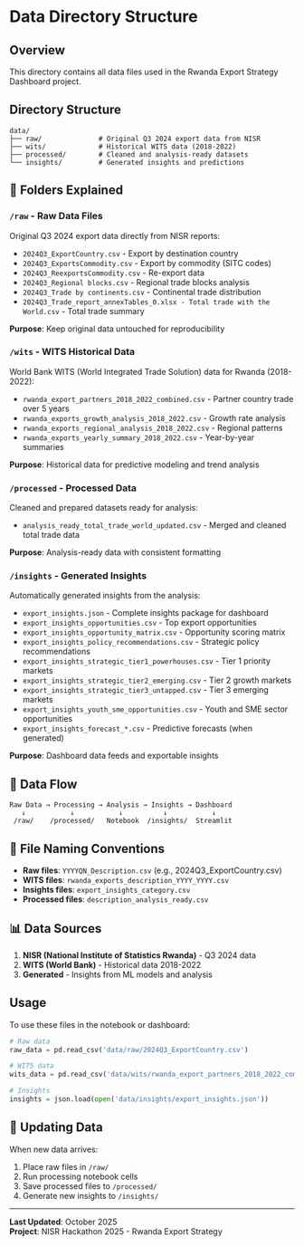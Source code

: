 # Data Directory Structure

## Overview
This directory contains all data files used in the Rwanda Export Strategy Dashboard project.

## Directory Structure

```
data/
├── raw/              # Original Q3 2024 export data from NISR
├── wits/             # Historical WITS data (2018-2022)
├── processed/        # Cleaned and analysis-ready datasets
└── insights/         # Generated insights and predictions
```

## 📁 Folders Explained

### `/raw` - Raw Data Files
Original Q3 2024 export data directly from NISR reports:
- `2024Q3_ExportCountry.csv` - Export by destination country
- `2024Q3_ExportsCommodity.csv` - Export by commodity (SITC codes)
- `2024Q3_ReexportsCommodity.csv` - Re-export data
- `2024Q3_Regional blocks.csv` - Regional trade blocks analysis
- `2024Q3_Trade by continents.csv` - Continental trade distribution
- `2024Q3_Trade_report_annexTables_0.xlsx - Total trade with the World.csv` - Total trade summary

**Purpose**: Keep original data untouched for reproducibility

### `/wits` - WITS Historical Data
World Bank WITS (World Integrated Trade Solution) data for Rwanda (2018-2022):
- `rwanda_export_partners_2018_2022_combined.csv` - Partner country trade over 5 years
- `rwanda_exports_growth_analysis_2018_2022.csv` - Growth rate analysis
- `rwanda_exports_regional_analysis_2018_2022.csv` - Regional patterns
- `rwanda_exports_yearly_summary_2018_2022.csv` - Year-by-year summaries

**Purpose**: Historical data for predictive modeling and trend analysis

### `/processed` - Processed Data
Cleaned and prepared datasets ready for analysis:
- `analysis_ready_total_trade_world_updated.csv` - Merged and cleaned total trade data

**Purpose**: Analysis-ready data with consistent formatting

### `/insights` - Generated Insights
Automatically generated insights from the analysis:
- `export_insights.json` - Complete insights package for dashboard
- `export_insights_opportunities.csv` - Top export opportunities
- `export_insights_opportunity_matrix.csv` - Opportunity scoring matrix
- `export_insights_policy_recommendations.csv` - Strategic policy recommendations
- `export_insights_strategic_tier1_powerhouses.csv` - Tier 1 priority markets
- `export_insights_strategic_tier2_emerging.csv` - Tier 2 growth markets
- `export_insights_strategic_tier3_untapped.csv` - Tier 3 emerging markets
- `export_insights_youth_sme_opportunities.csv` - Youth and SME sector opportunities
- `export_insights_forecast_*.csv` - Predictive forecasts (when generated)

**Purpose**: Dashboard data feeds and exportable insights

## 🔄 Data Flow

```
Raw Data → Processing → Analysis → Insights → Dashboard
   ↓           ↓           ↓          ↓           ↓
 /raw/    /processed/   Notebook  /insights/  Streamlit
```

## 📝 File Naming Conventions

- **Raw files**: `YYYYQN_Description.csv` (e.g., 2024Q3_ExportCountry.csv)
- **WITS files**: `rwanda_exports_description_YYYY_YYYY.csv`
- **Insights files**: `export_insights_category.csv`
- **Processed files**: `description_analysis_ready.csv`

## 📊 Data Sources

1. **NISR (National Institute of Statistics Rwanda)** - Q3 2024 data
2. **WITS (World Bank)** - Historical data 2018-2022
3. **Generated** - Insights from ML models and analysis

## Usage

To use these files in the notebook or dashboard:
```python
# Raw data
raw_data = pd.read_csv('data/raw/2024Q3_ExportCountry.csv')

# WITS data
wits_data = pd.read_csv('data/wits/rwanda_export_partners_2018_2022_combined.csv')

# Insights
insights = json.load(open('data/insights/export_insights.json'))
```

## 🔄 Updating Data

When new data arrives:
1. Place raw files in `/raw/`
2. Run processing notebook cells
3. Save processed files to `/processed/`
4. Generate new insights to `/insights/`

---

**Last Updated**: October 2025  
**Project**: NISR Hackathon 2025 - Rwanda Export Strategy
